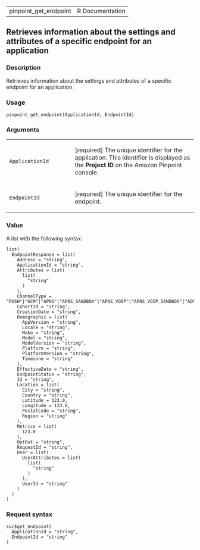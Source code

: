 <table style="width: 100%;">
<tbody>
<tr class="odd">
<td>pinpoint_get_endpoint</td>
<td style="text-align: right;">R Documentation</td>
</tr>
</tbody>
</table>

## Retrieves information about the settings and attributes of a specific endpoint for an application

### Description

Retrieves information about the settings and attributes of a specific
endpoint for an application.

### Usage

    pinpoint_get_endpoint(ApplicationId, EndpointId)

### Arguments

<table>
<colgroup>
<col style="width: 35%" />
<col style="width: 65%" />
</colgroup>
<tbody>
<tr class="odd">
<td><code
id="pinpoint_get_endpoint_:_ApplicationId">ApplicationId</code></td>
<td><p>[required] The unique identifier for the application. This
identifier is displayed as the <strong>Project ID</strong> on the Amazon
Pinpoint console.</p></td>
</tr>
<tr class="even">
<td><code id="pinpoint_get_endpoint_:_EndpointId">EndpointId</code></td>
<td><p>[required] The unique identifier for the endpoint.</p></td>
</tr>
</tbody>
</table>

### Value

A list with the following syntax:

    list(
      EndpointResponse = list(
        Address = "string",
        ApplicationId = "string",
        Attributes = list(
          list(
            "string"
          )
        ),
        ChannelType = "PUSH"|"GCM"|"APNS"|"APNS_SANDBOX"|"APNS_VOIP"|"APNS_VOIP_SANDBOX"|"ADM"|"SMS"|"VOICE"|"EMAIL"|"BAIDU"|"CUSTOM"|"IN_APP",
        CohortId = "string",
        CreationDate = "string",
        Demographic = list(
          AppVersion = "string",
          Locale = "string",
          Make = "string",
          Model = "string",
          ModelVersion = "string",
          Platform = "string",
          PlatformVersion = "string",
          Timezone = "string"
        ),
        EffectiveDate = "string",
        EndpointStatus = "string",
        Id = "string",
        Location = list(
          City = "string",
          Country = "string",
          Latitude = 123.0,
          Longitude = 123.0,
          PostalCode = "string",
          Region = "string"
        ),
        Metrics = list(
          123.0
        ),
        OptOut = "string",
        RequestId = "string",
        User = list(
          UserAttributes = list(
            list(
              "string"
            )
          ),
          UserId = "string"
        )
      )
    )

### Request syntax

    svc$get_endpoint(
      ApplicationId = "string",
      EndpointId = "string"
    )

